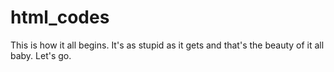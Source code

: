 # html_codes
This is how it all begins. It's as stupid as it gets and that's the beauty of it all baby. Let's go.
